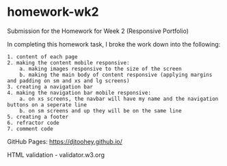 # homework-wk2
Submission for the Homework for Week 2 (Responsive Portfolio)  

In completing this homework task, I broke the work down into the following:
```
1. content of each page
2. making the content mobile responsive:
    a. making images responsive to the size of the screen
    b. making the main body of content responsive (applying margins and padding on sm and xs and lg screens)
3. creating a navigation bar
4. making the navigation bar mobile responsive:
    a. on xs screens, the navbar will have my name and the navigation buttons on a seperate line
    b. on sm screens and up they will be on the same line
5. creating a footer
6. refractor code
7. comment code
```

GitHub Pages: https://djtoohey.github.io/


HTML validation - validator.w3.org
